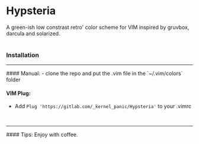 # Hypsteria
A green-ish low constrast retro' color scheme for VIM inspired by gruvbox, 
darcula and solarized.
<br>
<br>
### Installation <br>
<hr>
#### Manual:
- clone the repo and put the .vim file in the `~/.vim/colors` folder

#### VIM Plug:
- Add
`Plug 'https://gitlab.com/_kernel_panic/Hypsteria'`
to your .vimrc

<br>
<hr>
#### Tips:
Enjoy with coffee.
